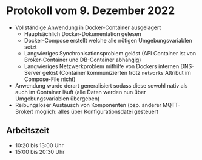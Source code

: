 # Protokoll vom 9. Dezember 2022

- Vollständige Anwendung in Docker-Container ausgelagert
	- Hauptsächlich Docker-Dokumentation gelesen
	- Docker-Compose erstellt welche alle nötigen Umgebungsvariablen setzt
	- Langwieriges Synchronisationsproblem gelöst (API Container ist von Broker-Container und DB-Container abhängig)
	- Langwieriges Netzwerkproblem mithilfe von Dockers internen DNS-Server gelöst (Container kommunizierten trotz `networks` Attribut im Compose-File nicht)
- Anwendung wurde derart generalisiert sodass diese sowohl nativ als auch im Container läuft (alle Daten werden nun über Umgebungsvariablen übergeben)
- Reibungsloser Austausch von Komponenten (bsp. anderer MQTT-Broker) möglich: alles über Konfigurationsdatei gesteuert    

## Arbeitszeit
<!-- { "progress": true, "date": ["22/12/09"] } -->
- 10:20 bis 13:00 Uhr
- 15:00 bis 20:30 Uhr
<!-- { "progress": false } -->
